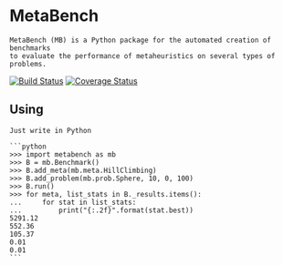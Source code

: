 MetaBench
=========

    MetaBench (MB) is a Python package for the automated creation of benchmarks
    to evaluate the performance of metaheuristics on several types of problems.


[![Build Status](https://travis-ci.org/ComeBertrand/metabench.svg?branch=master)](https://travis-ci.org/ComeBertrand/metabench)
[![Coverage
Status](https://coveralls.io/repos/github/ComeBertrand/metabench/badge.svg?branch=master)](https://coveralls.io/github/ComeBertrand/metabench?branch=master)


Using
-----

    Just write in Python

    ```python
    >>> import metabench as mb
    >>> B = mb.Benchmark()
    >>> B.add_meta(mb.meta.HillClimbing)
    >>> B.add_problem(mb.prob.Sphere, 10, 0, 100)
    >>> B.run()
    >>> for meta, list_stats in B._results.items():
    ...     for stat in list_stats:
    ...         print("{:.2f}".format(stat.best))
    5291.12
    552.36
    105.37
    0.01
    0.01
    ```
